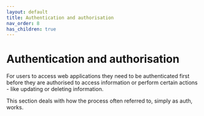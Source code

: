 ```yaml
---
layout: default
title: Authentication and authorisation
nav_order: 8
has_children: true
---
```


# Authentication and authorisation

For users to access web applications they need to be authenticated first before they are authorised to access information or perform certain actions - like updating or deleting information.

This section deals with how the process often referred to, simply as auth, works.